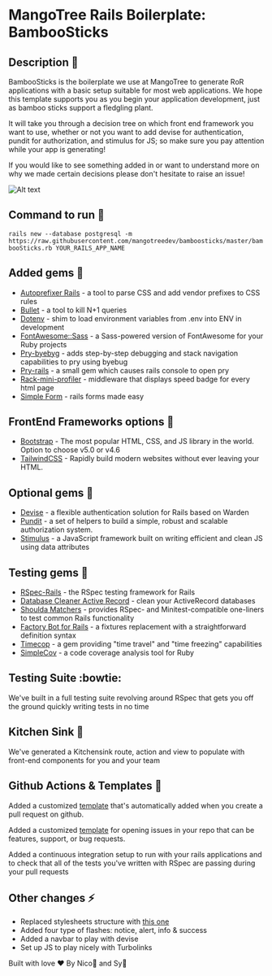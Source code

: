 # MangoTree Rails Boilerplate: BambooSticks

## Description :speak_no_evil:
BambooSticks is the boilerplate we use at MangoTree to generate RoR applications with a basic setup suitable for most web applications.  We hope this template supports you as you begin your application development, just as bamboo sticks support a fledgling plant.

It will take you through a decision tree on which front end framework you want to use, whether or not you want to add devise for authentication, pundit for authorization, and stimulus for JS; so make sure you pay attention while your app is generating!

If you would like to see something added in or want to understand more on why we made certain decisions please don't hesitate to raise an issue!

![Alt text](https://res.cloudinary.com/nico1711/image/upload/v1607220863/bamboo_clqlng.jpg "bamboo_shoots")

## Command to run :running:
`rails new --database postgresql -m https://raw.githubusercontent.com/mangotreedev/bamboosticks/master/bambooSticks.rb YOUR_RAILS_APP_NAME`

## Added gems :gem:
- [Autoprefixer Rails](https://github.com/ai/autoprefixer-rails) - a tool to parse CSS and add vendor prefixes to CSS rules
- [Bullet](https://github.com/flyerhzm/bullet) - a tool to kill N+1 queries
- [Dotenv](https://github.com/bkeepers/dotenv) - shim to load environment variables from .env into ENV in development
- [FontAwesome::Sass](https://github.com/FortAwesome/font-awesome-sass) - a Sass-powered version of FontAwesome for your Ruby projects
- [Pry-byebyg](https://github.com/deivid-rodriguez/pry-byebug) - adds step-by-step debugging and stack navigation capabilities to pry using byebug
- [Pry-rails](https://github.com/rweng/pry-rails) - a small gem which causes rails console to open pry
- [Rack-mini-profiler](https://github.com/MiniProfiler/rack-mini-profiler) - middleware that displays speed badge for every html page
- [Simple Form](https://github.com/heartcombo/simple_form) - rails forms made easy

## FrontEnd Frameworks options :nail_care:
- [Bootstrap](https://getbootstrap.com/) - The most popular HTML, CSS, and JS library in the world. Option to choose v5.0 or v4.6
- [TailwindCSS](https://tailwindcss.com/) - Rapidly build modern websites without ever leaving your HTML.

## Optional gems :gem:
- [Devise](https://github.com/heartcombo/devise) - a flexible authentication solution for Rails based on Warden
- [Pundit](https://github.com/varvet/pundit) - a set of helpers to build a simple, robust and scalable authorization system.
- [Stimulus](https://github.com/stimulusjs/stimulus) - a JavaScript framework built on writing efficient and clean JS using data attributes

## Testing gems :gem:
- [RSpec-Rails](https://github.com/rspec/rspec-rails) - the RSpec testing framework for Rails
- [Database Cleaner Active Record](https://github.com/DatabaseCleaner/database_cleaner-active_record) - clean your ActiveRecord databases
- [Shoulda Matchers](https://github.com/thoughtbot/shoulda-matchers) - provides RSpec- and Minitest-compatible one-liners to test common Rails functionality
- [Factory Bot for Rails](https://github.com/thoughtbot/factory_bot_rails) - a fixtures replacement with a straightforward definition syntax
- [Timecop](https://github.com/travisjeffery/timecop) - a gem providing "time travel" and "time freezing" capabilities
- [SimpleCov](https://github.com/simplecov-ruby/simplecov) - a code coverage analysis tool for Ruby


## Testing Suite :bowtie:
We've built in a full testing suite revolving around RSpec that gets you off the ground quickly writing tests in no time

## Kitchen Sink :ship:
We've generated a Kitchensink route, action and view to populate with front-end components for you and your team

## Github Actions & Templates :raising_hand:
Added a customized [template](https://github.com/mangotreedev/templates/blob/master/.github/pull_request_template.md) that's automatically added when you create a pull request on github.

Added a customized [template](https://raw.githubusercontent.com/mangotreedev/templates/master/.github/ISSUE_TEMPLATE/request.md) for opening issues in your repo that can be features, support, or bug requests.

Added a continuous integration setup to run with your rails applications and to check that all of the tests you've written with RSpec are passing during your pull requests

## Other changes :zap:
- Replaced stylesheets structure with [this one](https://github.com/mangotreedev/templates/tree/master/)
- Added four type of flashes: notice, alert, info & success
- Added a navbar to play with devise
- Set up JS to play nicely with Turbolinks


Built with love ❤️ By Nico🐺 and Sy🐢

